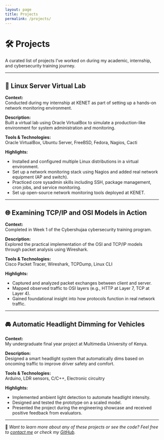 ```yaml
---
layout: page
title: Projects
permalink: /projects/
---
```


# 🛠️ Projects

A curated list of projects I’ve worked on during my academic, internship, and cybersecurity training journey.

---

## 🧪 Linux Server Virtual Lab

**Context:**  
Conducted during my internship at KENET as part of setting up a hands-on network monitoring environment.

**Description:**  
Built a virtual lab using Oracle VirtualBox to simulate a production-like environment for system administration and monitoring.

**Tools & Technologies:**  
Oracle VirtualBox, Ubuntu Server, FreeBSD, Fedora, Nagios, Cacti

**Highlights:**  
- Installed and configured multiple Linux distributions in a virtual environment.
- Set up a network monitoring stack using Nagios and added real network equipment (AP and switch).
- Practiced core sysadmin skills including SSH, package management, cron jobs, and service monitoring.
- Set up open-source network monitoring tools deployed at KENET.

---

## 🌐 Examining TCP/IP and OSI Models in Action

**Context:**  
Completed in Week 1 of the Cybershujaa cybersecurity training program.

**Description:**  
Explored the practical implementation of the OSI and TCP/IP models through packet analysis using Wireshark.

**Tools & Technologies:**  
Cisco Packet Tracer, Wireshark, TCPDump, Linux CLI

**Highlights:**  
- Captured and analyzed packet exchanges between client and server.
- Mapped observed traffic to OSI layers (e.g., HTTP at Layer 7, TCP at Layer 4).
- Gained foundational insight into how protocols function in real network traffic.

---

## 🚘 Automatic Headlight Dimming for Vehicles

**Context:**  
My undergraduate final year project at Multimedia University of Kenya.

**Description:**  
Designed a smart headlight system that automatically dims based on oncoming traffic to improve driver safety and comfort.

**Tools & Technologies:**  
Arduino, LDR sensors, C/C++, Electronic circuitry

**Highlights:**  
- Implemented ambient light detection to automate headlight intensity.
- Designed and tested the prototype on a scaled model.
- Presented the project during the engineering showcase and received positive feedback from evaluators.

---

📌 *Want to learn more about any of these projects or see the code? Feel free to [contact me](/contact/) or check my [GitHub](https://github.com/Jomondi-tech).*

